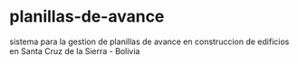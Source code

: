 # planillas-de-avance
sistema para la gestion de planillas de avance en construccion de edificios en Santa Cruz de la Sierra - Bolivia

